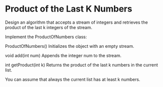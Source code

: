 # Product of the Last K Numbers

Design an algorithm that accepts a stream of integers and retrieves the product of the last k integers of the stream.

Implement the ProductOfNumbers class:

ProductOfNumbers() Initializes the object with an empty stream.

void add(int num) Appends the integer num to the stream.

int getProduct(int k) Returns the product of the last k numbers in the current list.

You can assume that always the current list has at least k numbers.